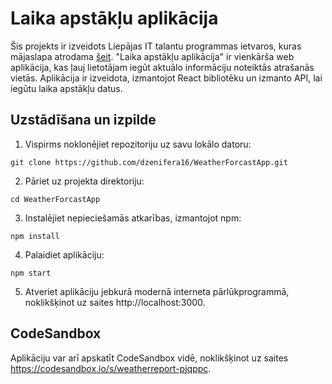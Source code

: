 # Laika apstākļu aplikācija

Šis projekts ir izveidots Liepājas IT talantu programmas ietvaros, kuras mājaslapa atrodama [šeit](https://www.digip.lv/liepajas-talanti). "Laika apstākļu aplikācija" ir vienkārša web aplikācija, kas ļauj lietotājam iegūt aktuālo informāciju noteiktās atrašanās vietās. Aplikācija ir izveidota, izmantojot React bibliotēku un izmanto API, lai iegūtu laika apstākļu datus.

## Uzstādīšana un izpilde

1. Vispirms noklonējiet repozitoriju uz savu lokālo datoru:

```shell
git clone https://github.com/dzenifera16/WeatherForcastApp.git
```

2. Pāriet uz projekta direktoriju:

```shell
cd WeatherForcastApp
```

3. Instalējiet nepieciešamās atkarības, izmantojot npm:

```shell
npm install
```

4. Palaidiet aplikāciju:

```shell
npm start
```

5. Atveriet aplikāciju jebkurā modernā interneta pārlūkprogrammā, noklikšķinot uz saites http://localhost:3000.

## CodeSandbox

Aplikāciju var arī apskatīt CodeSandbox vidē, noklikšķinot uz saites https://codesandbox.io/s/weatherreport-pjqppc.
